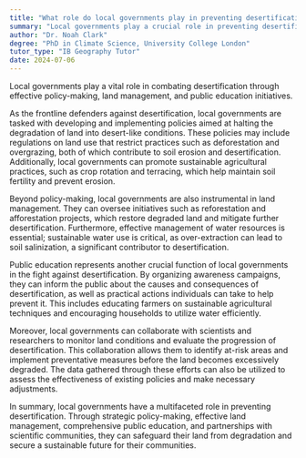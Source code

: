 ```yaml
---
title: "What role do local governments play in preventing desertification?"
summary: "Local governments play a crucial role in preventing desertification through policy-making, land management, and public education."
author: "Dr. Noah Clark"
degree: "PhD in Climate Science, University College London"
tutor_type: "IB Geography Tutor"
date: 2024-07-06
---
```


Local governments play a vital role in combating desertification through effective policy-making, land management, and public education initiatives.

As the frontline defenders against desertification, local governments are tasked with developing and implementing policies aimed at halting the degradation of land into desert-like conditions. These policies may include regulations on land use that restrict practices such as deforestation and overgrazing, both of which contribute to soil erosion and desertification. Additionally, local governments can promote sustainable agricultural practices, such as crop rotation and terracing, which help maintain soil fertility and prevent erosion.

Beyond policy-making, local governments are also instrumental in land management. They can oversee initiatives such as reforestation and afforestation projects, which restore degraded land and mitigate further desertification. Furthermore, effective management of water resources is essential; sustainable water use is critical, as over-extraction can lead to soil salinization, a significant contributor to desertification.

Public education represents another crucial function of local governments in the fight against desertification. By organizing awareness campaigns, they can inform the public about the causes and consequences of desertification, as well as practical actions individuals can take to help prevent it. This includes educating farmers on sustainable agricultural techniques and encouraging households to utilize water efficiently.

Moreover, local governments can collaborate with scientists and researchers to monitor land conditions and evaluate the progression of desertification. This collaboration allows them to identify at-risk areas and implement preventative measures before the land becomes excessively degraded. The data gathered through these efforts can also be utilized to assess the effectiveness of existing policies and make necessary adjustments.

In summary, local governments have a multifaceted role in preventing desertification. Through strategic policy-making, effective land management, comprehensive public education, and partnerships with scientific communities, they can safeguard their land from degradation and secure a sustainable future for their communities.
    